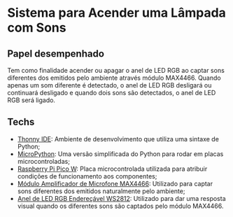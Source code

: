 # Sistema para Acender uma Lâmpada com Sons

## Papel desempenhado

Tem como finalidade acender ou apagar o anel de LED RGB ao captar sons diferentes dos emitidos pelo ambiente através módulo MAX4466. Quando apenas um som diferente é detectado, o anel de LED RGB desligará ou continuará desligado e quando dois sons são detectados, o anel de LED RGB será ligado.

## Techs

* [Thonny IDE](https://en.wikipedia.org/wiki/Thonny): Ambiente de desenvolvimento que utiliza uma sintaxe de Python;
* [MicroPython](https://en.wikipedia.org/wiki/MicroPython): Uma versão simplificada do Python para rodar em placas microcontroladas;
* [Raspberry Pi Pico W](https://www.robocore.net/placa-raspberry-pi/raspberry-pi-pico-w?srsltid=AfmBOoo9lsQUrT45W1OmxTehclfumgKtkEPFhFHu0Vv-nuCQlK4feSqf): Placa microcontrolada utilizada para atribuir condições de funcionamento aos componentes;
* [Módulo Amplificador de Microfone MAX4466](https://www.fermarc.com/produto/modulo-microfone-eletreto-max4466.html?srsltid=AfmBOoo39i1EA4d9sULp5iA4ByhB_nu6timw1z8gxRqCSzV_ueb2EnZH): Utilizado para captar sons diferentes dos emitidos naturalmente pelo ambiente;
* [Anel de LED RGB Endereçável WS2812](https://www.eletrogate.com/modulo-12-leds-rgb-ws2812-anel-50mm?srsltid=AfmBOoqaRJkgeCcFDZbpcozjP1y8kl_MGtZVeOq3qZ0TV5xpsi_DlEzm): Utilizado para dar uma resposta visual quando os diferentes sons são captados pelo módulo MAX4466.
